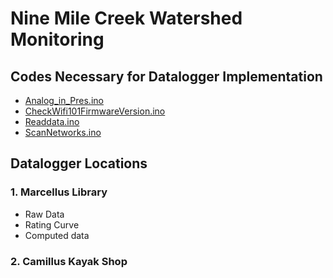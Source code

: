 # Nine Mile Creek Watershed Monitoring 

## Codes Necessary for Datalogger Implementation 
- [Analog_in_Pres.ino](https://github.com/nmcloggers/Feather-Codes-/blob/master/Analog_in_Pres.ino)
- [CheckWifi101FirmwareVersion.ino](https://github.com/nmcloggers/Feather-Codes-/blob/master/CheckWifi101FirmwareVersion.ino)
- [Readdata.ino](https://github.com/nmcloggers/Feather-Codes-/blob/master/Readdata.ino)
- [ScanNetworks.ino](https://github.com/nmcloggers/Feather-Codes-/blob/master/ScanNetworks.ino)

## Datalogger Locations
### 1. Marcellus Library
- Raw Data
- Rating Curve
- Computed data
### 2. Camillus Kayak Shop
